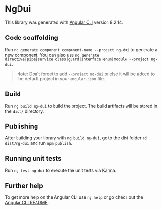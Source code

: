 # NgDui

This library was generated with [Angular CLI](https://github.com/angular/angular-cli) version 8.2.14.

## Code scaffolding

Run `ng generate component component-name --project ng-dui` to generate a new component. You can also use `ng generate directive|pipe|service|class|guard|interface|enum|module --project ng-dui`.
> Note: Don't forget to add `--project ng-dui` or else it will be added to the default project in your `angular.json` file. 

## Build

Run `ng build ng-dui` to build the project. The build artifacts will be stored in the `dist/` directory.

## Publishing

After building your library with `ng build ng-dui`, go to the dist folder `cd dist/ng-dui` and run `npm publish`.

## Running unit tests

Run `ng test ng-dui` to execute the unit tests via [Karma](https://karma-runner.github.io).

## Further help

To get more help on the Angular CLI use `ng help` or go check out the [Angular CLI README](https://github.com/angular/angular-cli/blob/master/README.md).
